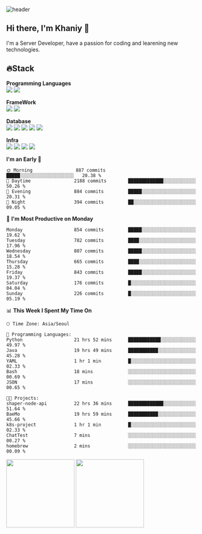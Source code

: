 ![header](https://capsule-render.vercel.app/api?type=soft&text=Welcome!&color=auto&height=200&section=header&fontSize=70)

## Hi there, I'm Khaniy 👋
I'm a Server Developer, have a passion for coding and learening new technologies.
<!-- <br> 📫 Email : kangh1596@gmail.com 
<br> 📝 Blog  : khan03.tistory.com/
<br> <img src="https://img.shields.io/badge/Email-222222?style=for-the-badge&logo=Gmail&logoColor=white">
<br> <img src="https://img.shields.io/badge/Blog -222222?style=for-the-badge&logo=Tistory&logoColor=white">
[hank0302's Blog](https://khan03.tistory.com/)
-->
## 🔥Stack 

**Programming Languages** <br>
 <img src="https://img.shields.io/badge/JAVA-E6522C?style=for-the-badge&logo=Java&logoColor=white">
 <img src="https://img.shields.io/badge/Python-3776AB?style=for-the-badge&logo=python&logoColor=white">

**FrameWork** <br>
<img src="https://img.shields.io/badge/SpringBoot-6DB33F?style=for-the-badge&logo=SpringBoot&logoColor=white">
<img src="https://img.shields.io/badge/FastAPI-009688?style=for-the-badge&logo=FastAPI&logoColor=white">

**Database** <br>
<img src="https://img.shields.io/badge/MySQL-4479A1?style=for-the-badge&logo=MySQL&logoColor=white">
<img src="https://img.shields.io/badge/MariaDB-003545?style=for-the-badge&logo=MariaDB&logoColor=white">
<img src="https://img.shields.io/badge/MongoDB-47A248?style=for-the-badge&logo=MongoDB&logoColor=white">
<img src="https://img.shields.io/badge/Redis-DC382D?style=for-the-badge&logo=Redis&logoColor=white">
<img src="https://img.shields.io/badge/PostgreSQL-4169E1?style=for-the-badge&logo=PostgreSQL&logoColor=white">

**Infra** <br>
<img src="https://img.shields.io/badge/Docker-2496ED?style=for-the-badge&logo=Docker&logoColor=white">
<img src="https://img.shields.io/badge/Kubernetes-326CE5?style=for-the-badge&logo=Kubernetes&logoColor=white">
<img src="https://img.shields.io/badge/Prometheus-E6522C?style=for-the-badge&logo=prometheus&logoColor=white">
<img src="https://img.shields.io/badge/Grafana-F46800?style=for-the-badge&logo=grafana&logoColor=white">

<!--START_SECTION:waka-->
**I'm an Early 🐤** 

```text
🌞 Morning                887 commits         █████░░░░░░░░░░░░░░░░░░░░   20.38 % 
🌆 Daytime                2188 commits        █████████████░░░░░░░░░░░░   50.26 % 
🌃 Evening                884 commits         █████░░░░░░░░░░░░░░░░░░░░   20.31 % 
🌙 Night                  394 commits         ██░░░░░░░░░░░░░░░░░░░░░░░   09.05 % 
```
📅 **I'm Most Productive on Monday** 

```text
Monday                   854 commits         █████░░░░░░░░░░░░░░░░░░░░   19.62 % 
Tuesday                  782 commits         ████░░░░░░░░░░░░░░░░░░░░░   17.96 % 
Wednesday                807 commits         █████░░░░░░░░░░░░░░░░░░░░   18.54 % 
Thursday                 665 commits         ████░░░░░░░░░░░░░░░░░░░░░   15.28 % 
Friday                   843 commits         █████░░░░░░░░░░░░░░░░░░░░   19.37 % 
Saturday                 176 commits         █░░░░░░░░░░░░░░░░░░░░░░░░   04.04 % 
Sunday                   226 commits         █░░░░░░░░░░░░░░░░░░░░░░░░   05.19 % 
```


📊 **This Week I Spent My Time On** 

```text
🕑︎ Time Zone: Asia/Seoul

💬 Programming Languages: 
Python                   21 hrs 52 mins      ████████████░░░░░░░░░░░░░   49.97 % 
Java                     19 hrs 49 mins      ███████████░░░░░░░░░░░░░░   45.28 % 
YAML                     1 hr 1 min          █░░░░░░░░░░░░░░░░░░░░░░░░   02.33 % 
Bash                     18 mins             ░░░░░░░░░░░░░░░░░░░░░░░░░   00.69 % 
JSON                     17 mins             ░░░░░░░░░░░░░░░░░░░░░░░░░   00.65 % 

🐱‍💻 Projects: 
shaper-node-api          22 hrs 36 mins      █████████████░░░░░░░░░░░░   51.64 % 
BaeMo                    19 hrs 59 mins      ███████████░░░░░░░░░░░░░░   45.66 % 
k8s-project              1 hr 1 min          █░░░░░░░░░░░░░░░░░░░░░░░░   02.33 % 
ChatTest                 7 mins              ░░░░░░░░░░░░░░░░░░░░░░░░░   00.27 % 
homebrew                 2 mins              ░░░░░░░░░░░░░░░░░░░░░░░░░   00.09 % 
```


<!--END_SECTION:waka-->
<p>
  <img height="180em" src="https://github-readme-stats-khaniys-projects.vercel.app/api?username=khaniy&show_icons=true&include_all_commits=true&theme=dracula">
  <img height="180em" src="https://github-readme-stats-khaniys-projects.vercel.app/api/top-langs?username=khaniy&layout=compact&theme=dracula">
</p>

